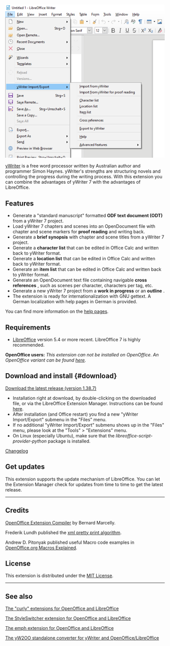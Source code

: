 ![screenshot](Screenshots/lo_menu.png)

[yWriter](http://spacejock.com/yWriter7.html) is a free word processor written by Australian author and programmer Simon Haynes. yWriter's strengths are structuring novels and controlling the progress during the writing process. With this extension you can combine the advantages of yWriter 7 with the advantages of LibreOffice.

## Features

- Generate a "standard manuscript" formatted **ODF text document (ODT)** from a yWriter 7 project.
- Load yWriter 7 chapters and scenes into an OpenDocument file with chapter and scene markers for **proof reading** and writing back.
- Generate a **brief synopsis** with chapter and scene titles from a yWriter 7 project.
- Generate a **character list** that can be edited in Office Calc and written back to yWriter format.
- Generate a **location list** that can be edited in Office Calc and written back to yWriter format.
- Generate an **item list** that can be edited in Office Calc and written back to yWriter format.
- Generate an OpenDocument text file containing navigable **cross references** , such as scenes per character, characters per tag, etc.
- Generate a new yWriter 7 project from a **work in progress** or an **outline** .
- The extension is ready for internationalization with GNU gettext. A German localization with help pages in German is provided. 

You can find more information on the [help pages](help).

## Requirements

- [LibreOffice](https://www.libreoffice.org/) version 5.4 or more recent. LibreOffice 7 is highly recommended.

**OpenOffice users:** *This extension can not be installed on OpenOffice. An OpenOffice variant can be found [here]( https://peter88213.github.io/pywoo).*

## Download and install {#download}

[Download the latest release (version 1.38.7)](https://raw.githubusercontent.com/peter88213/yw-cnv/main/dist/yw-cnv-L-1.38.7.oxt)

- Installation right at download, by double-clicking on the downloaded 
 file, or via the LibreOffice Extension Manager. Instructions can be found [here](https://wiki.documentfoundation.org/Documentation/HowTo/install_extension).
- After installation (and Office restart) you find a new "yWriter Import/Export" submenu in the "Files" menu.
- If no additional "yWriter Import/Export" submenu shows up in the "Files" menu, please look at the "Tools" > "Extensions" menu.
- On Linux (especially Ubuntu), make sure that the *libreoffice-script-provider-python* package is installed.

[Changelog](changelog)

## Get updates

This extension supports the update mechanism of LibreOffice. You can let the Extension Manager check for updates from time to time to get the latest release.

---

## Credits

[OpenOffice Extension
Compiler](https://wiki.openoffice.org/wiki/Extensions_Packager#Extension_Compiler)
by Bernard Marcelly.

Frederik Lundh published the [xml pretty print algorithm](http://effbot.org/zone/element-lib.htm#prettyprint).

Andrew D. Pitonyak published useful Macro code examples in [OpenOffice.org Macros Explained](https://www.pitonyak.org/OOME_3_0.pdf).

## License

This extension is distributed under the [MIT
License](http://www.opensource.org/licenses/mit-license.php).

---

## See also

[The "curly" extensions for OpenOffice and LibreOffice](https://peter88213.github.io/curly/)

[The StyleSwitcher extension for OpenOffice and LibreOffice](https://peter88213.github.io/StyleSwitcher/)

[The emph extension for OpenOffice and LibreOffice](https://peter88213.github.io/emph/)

[The yW2OO standalone converter for yWriter and OpenOffice/LibreOffice](https://peter88213.github.io/yW2OO/)
